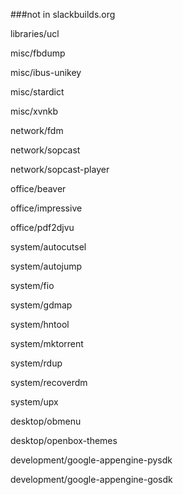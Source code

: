 ###not in slackbuilds.org


libraries/ucl

misc/fbdump

misc/ibus-unikey

misc/stardict

misc/xvnkb

network/fdm

network/sopcast

network/sopcast-player

office/beaver

office/impressive

office/pdf2djvu

system/autocutsel

system/autojump

system/fio

system/gdmap

system/hntool

system/mktorrent

system/rdup

system/recoverdm

system/upx

desktop/obmenu

desktop/openbox-themes

development/google-appengine-pysdk

development/google-appengine-gosdk





